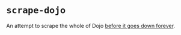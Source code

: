 # `scrape-dojo`

An attempt to scrape the whole of Dojo [before it goes down forever](https://uk.finance.yahoo.com/news/events-app-backed-boris-johnson-innocent-smoothie-founders-shut-060018318.html).
